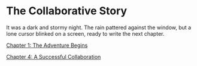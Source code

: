 # The Collaborative Story

It was a dark and stormy night. The rain pattered against the window, but a lone cursor blinked on a screen, ready to write the next chapter.

[Chapter 1: The Adventure Begins](./chapter_1.py)

[Chapter 4: A Successful Collaboration](./chapter_4.py)